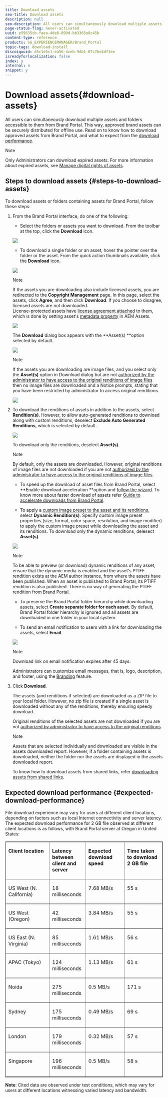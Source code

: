 ```yaml
---
title: Download assets
seo-title: Download assets
description: null
seo-description: All users can simultaneously download multiple assets and folders accessible to them. This way, approved brand assets can be securely distributed for offline use.
page-status-flag: never-activated
uuid: e59635cb-faea-4de6-899d-bb3365e8c45b
content-type: reference
products: SG_EXPERIENCEMANAGER/Brand_Portal
topic-tags: download-install
discoiquuid: d5c1e9c1-ea56-4ceb-9db1-07c7be4df1ee
isreadyforlocalization: false
index: y
internal: n
snippet: y
---
```


# Download assets{#download-assets}

All users can simultaneously download multiple assets and folders accessible to them from Brand Portal. This way, approved brand assets can be securely distributed for offline use. Read on to know how to download approved assets from Brand Portal, and what to expect from the [download performance](../release-notes/brand-portal-download-users.md#main-pars_header).

>[!NOTE]
>
>Only Administrators can download expired assets. For more information about expired assets, see [Manage digital rights of assets](/manage-digital-rights-of-assets.md).

## Steps to download assets {#steps-to-download-assets}

To download assets or folders containing assets for Brand Portal, follow these steps:

1. From the Brand Portal interface, do one of the following:

    * Select the folders or assets you want to download. From the toolbar at the top, click the **Download** icon.

   ![](assets/DownloadAssets.png)

    * To download a single folder or an asset, hover the pointer over the folder or the asset. From the quick action thumbnails available, click the **Download** icon.

   ![](assets/DownloadSingleAsset.png)

   >[!NOTE]
   >
   >If the assets you are downloading also include licensed assets, you are redirected to the **Copyright Management** page. In this page, select the assets, click **Agree**, and then click **Download**. If you choose to disagree, licensed assets are not downloaded.  
   >License-protected assets have [license agreement attached](/content/help/en/experience-manager/6-4/assets/using/drm#main-pars_text) to them, which is done by setting asset's [metadata property](/content/help/en/experience-manager/6-4/assets/using/drm#main-pars_text) in AEM Assets.

   ![](assets/Licensed-Asset-download.png)

   The **Download** dialog box appears with the **Asset(s) **option selected by default.

   ![](assets/Donload-Assets-Dialog.png)

   >[!NOTE]
   >
   >If the assets you are downloading are image files, and you select only the **Asset(s)** option in Download dialog but are not [authorized by the administrator to have access to the original renditions of image files](/brand-portal-adding-users.md#main-pars_procedure_202029708) then no image files are downloaded and a Notice prompts, stating that you have been restricted by administrator to access original renditions.

   ![](assets/RestrictAccess-Note.png)

1. To download the renditions of assets in addition to the assets, select **Rendition(s)**. However, to allow auto-generated renditions to download along with custom renditions, deselect **Exclude Auto Generated Renditions**, which is selected by default.

   ![](assets/Exclude-Auto-Renditions.png)

   To download only the renditions, deselect **Asset(s)**.

   >[!NOTE]
   >
   >By default, only the assets are downloaded. However, original renditions of image files are not downloaded if you are not [authorized by the administrator to have access to the original renditions of image files](/brand-portal-adding-users.md#main-pars_procedure_202029708).

    * To speed up the download of asset files from Brand Portal, select **Enable download acceleration **option and [follow the wizard](/accelerated-download.md#main-pars_header_405749062). To know more about faster download of assets refer [Guide to accelerate downloads from Brand Portal](/accelerated-download.md).

    * To apply a [custom image preset to the asset and its renditions](/brand-portal-image-presets.md#Applyimagepresetswhendownloadingimages), select **Dynamic Rendition(s)**. Specify custom image preset properties (size, format, color space, resolution, and image modifier) to apply the custom image preset while downloading the asset and its renditions. To download only the dynamic renditions, delesect **Asset(s)**.

   ![](assets/Dynamic-Renditions.png)

   >[!NOTE]
   >
   >To be able to preview (or download) dynamic renditions of any asset, ensure that the dynamic media is enabled and the asset's PTIFF rendition exists at the AEM author instance, from where the assets have been published. When an asset is published to Brand Portal, its PTIFF rendition is also published. There is no way of generating the PTIFF rendition from Brand Portal.

    * To preserve the Brand Portal folder hierarchy while downloading assets, select **Create separate folder for each asset**. By default, Brand Portal folder hierarchy is ignored and all assets are downloaded in one folder in your local system.

    * To send an email notification to users with a link for downloading the assets, select **Email**.

   ![](assets/download-link.png)

   >[!NOTE]
   >
   >Download link on email notification expires after 45 days.
   >
   >
   >Administrators can customize email messages, that is, logo, description, and footer, using the [Branding](/brand-portal-branding.md) feature.

1. Click **Download**.

   The assets (and renditions if selected) are downloaded as a ZIP file to your local folder. However, no zip file is created if a single asset is downloaded without any of the renditions, thereby ensuring speedy download.

   Original renditions of the selected assets are not downloaded if you are not [authorized by administrator to have access to the original renditions](/brand-portal-adding-users.md#main-pars_procedure_202029708).

   >[!NOTE]
   >
   >Assets that are selected individually and downloaded are visible in the assets downloaded report. However, if a folder containing assets is downloaded, neither the folder nor the assets are displayed in the assets downloaded report.

   To know how to download assets from shared links, refer [downloading assets from shared links](/brand-portal-link-share.md#main-pars_header_1703469193).

## Expected download performance {#expected-download-performance}

File download experience may vary for users at different client locations, depending on factors such as local Internet connectivity and server latency. The expected download performance for 2 GB file observed at different client locations is as follows, with Brand Portal server at Oregon in United States:

<table border="1" cellpadding="0" cellspacing="0" width="661"> 
 <tbody>
  <tr>
   <td valign="top" width="156"><p><strong>Client location</strong></p> </td> 
   <td valign="top" width="103"><p><strong>Latency between client and server</strong></p> </td> 
   <td valign="top" width="129"><p><strong> Expected download speed</strong></p> </td> 
   <td valign="top" width="124"><p><strong>Time taken to download 2 GB file</strong></p> </td> 
  </tr>
  <tr>
   <td valign="top" width="156"><p>US West (N. California)</p> </td> 
   <td valign="top" width="103"><p>18 milliseconds</p> </td> 
   <td valign="top" width="129"><p>7.68 MB/s</p> </td> 
   <td valign="top" width="124"><p>55 s</p> </td> 
  </tr>
  <tr>
   <td valign="top" width="156"><p>US West (Oregon)</p> </td> 
   <td valign="top" width="103"><p>42 milliseconds</p> </td> 
   <td valign="top" width="129"><p>3.84 MB/s</p> </td> 
   <td valign="top" width="124"><p>55 s</p> </td> 
  </tr>
  <tr>
   <td valign="top" width="156"><p>US East (N. Virginia)</p> </td> 
   <td valign="top" width="103"><p>85 milliseconds</p> </td> 
   <td valign="top" width="129"><p>1.61 MB/s</p> </td> 
   <td valign="top" width="124"><p>56 s</p> </td> 
  </tr>
  <tr>
   <td valign="top" width="156"><p>APAC (Tokyo)</p> </td> 
   <td valign="top" width="103"><p>124 milliseconds</p> </td> 
   <td valign="top" width="129"><p>1.13 MB/s</p> </td> 
   <td valign="top" width="124"><p>61 s</p> </td> 
  </tr>
  <tr>
   <td valign="top" width="156"><p>Noida</p> </td> 
   <td valign="top" width="103"><p>275 milliseconds</p> </td> 
   <td valign="top" width="129"><p>0.5 MB/s</p> </td> 
   <td valign="top" width="124"><p>171 s</p> </td> 
  </tr>
  <tr>
   <td valign="top" width="156"><p>Sydney</p> </td> 
   <td valign="top" width="103"><p>175 milliseconds</p> </td> 
   <td valign="top" width="129"><p>0.49 MB/s</p> </td> 
   <td valign="top" width="124"><p>69 s</p> </td> 
  </tr>
  <tr>
   <td valign="top" width="156"><p>London</p> </td> 
   <td valign="top" width="103"><p>179 milliseconds</p> </td> 
   <td valign="top" width="129"><p>0.32 MB/s</p> </td> 
   <td valign="top" width="124"><p>57 s</p> </td> 
  </tr>
  <tr>
   <td valign="top" width="156"><p>Singapore</p> </td> 
   <td valign="top" width="103"><p>196 milliseconds</p> </td> 
   <td valign="top" width="129"><p>0.5 MB/s</p> </td> 
   <td valign="top" width="124"><p>58 s</p> </td> 
  </tr>
 </tbody>
</table>

**Note**: Cited data are observed under test conditions, which may vary for users at different locations witnessing varied latency and bandwidth.
